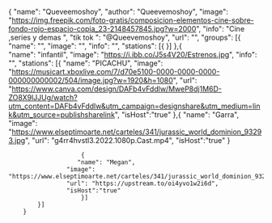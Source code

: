 {
     "name": "Queveemoshoy",
    "author": "Queevemoshoy",
    "image": "https://img.freepik.com/foto-gratis/composicion-elementos-cine-sobre-fondo-rojo-espacio-copia_23-2148457845.jpg?w=2000",
    "info": "Cine ,series y demas ",
    "tik tok ": "@Queevemoshoy",
    "url": "",
    "groups": [{
                         "name": "",
            "image": "",
            "info": "",
            "stations": [{
                }]
                   },{  
            "name": "infantil",
            "image": "https://i.ibb.co/J5s4V20/Estrenos.jpg",
            "info": "",
               "stations": [{
                        "name": "PICACHU",
                    "image": "https://musicart.xboxlive.com/7/d70e5100-0000-0000-0000-000000000002/504/image.jpg?w=1920&h=1080",
                    "url": "https://www.canva.com/design/DAFb4vFddlw/MweP8dj1M6D-ZO8X9lJJUg/watch?utm_content=DAFb4vFddlw&utm_campaign=designshare&utm_medium=link&utm_source=publishsharelink",
                    "isHost":"true"
                        },{ 
                       "name": "Garra",
                    "image": "https://www.elseptimoarte.net/carteles/341/jurassic_world_dominion_93293.jpg",
                    "url": "g4rr4hvstl3.2022.1080p.Cast.mp4",
                    "isHost":"true"
                        }

                        { 
                       "name": "Megan",
                    "image": "https://www.elseptimoarte.net/carteles/341/jurassic_world_dominion_93293.jpg",
                    "url": "https://upstream.to/oi4yvo1w2i6d",
                    "isHost":"true"
                        }]
            }]   
        }
